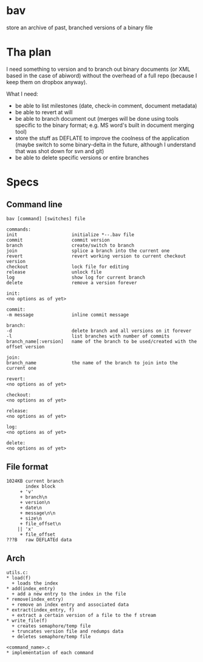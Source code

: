 bav
===

store an archive of past, branched versions of a binary file

Tha plan
========

I need something to version and to branch out binary documents (or XML based in the case of abiword) without the overhead of a full repo (because I keep them on dropbox anyway).

What I need:
* be able to list milestones (date, check-in comment, document metadata)
* be able to revert at will
* be able to branch document out (merges will be done using tools specific to the binary format; e.g. MS word's built in document merging tool)
* store the stuff as DEFLATE to improve the coolness of the application (maybe switch to some binary-delta in the future, although I understand that was shot down for svn and git)
* be able to delete specific versions or entire branches

Specs
=====

Command line
------------

```
bav [command] [switches] file

commands:
init                    initialize *--.bav file
commit                  commit version
branch                  create/switch to branch
join                    splice a branch into the current one
revert                  revert working version to current checkout version
checkout                lock file for editing
release                 unlock file
log                     show log for current branch
delete                  remove a version forever

init:
<no options as of yet>

commit:
-m message              inline commit message

branch:
-d                      delete branch and all versions on it forever
-l                      list branches with number of commits
branch_name[:version]   name of the branch to be used/created with the offset version

join:
branch_name             the name of the branch to join into the current one

revert:
<no options as of yet>

checkout:
<no options as of yet>

release:
<no options as of yet>

log:
<no options as of yet>

delete:
<no options as of yet>
```

File format
-----------

```
1024KB current branch
       index block
     + 'v'
     + branch\n
     + version\n
     + date\n
     + message\n\n
     + size\n
     + file_offset\n
    || 'x'
     + file_offset
???B   raw DEFLATEd data
```

Arch
----

```
utils.c:
* load(f)
  + loads the index
* add(index_entry)
  + add a new entry to the index in the file
* remove(index_entry)
  + remove an index entry and associated data
* extract(index_entry, f)
  + extract a certain version of a file to the f stream
* write_file(f)
  + creates semaphore/temp file
  + truncates version file and redumps data
  + deletes semaphore/temp file

<command_name>.c
* implementation of each command
```
